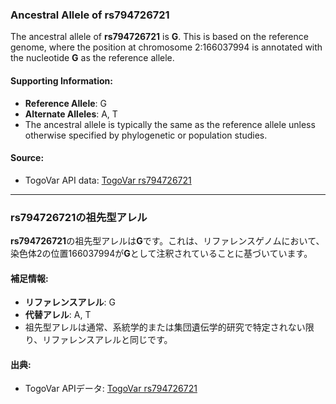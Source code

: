 ### Ancestral Allele of rs794726721

The ancestral allele of **rs794726721** is **G**. This is based on the reference genome, where the position at chromosome 2:166037994 is annotated with the nucleotide **G** as the reference allele.

#### Supporting Information:
- **Reference Allele**: G
- **Alternate Alleles**: A, T
- The ancestral allele is typically the same as the reference allele unless otherwise specified by phylogenetic or population studies.

#### Source:
- TogoVar API data: [TogoVar rs794726721](https://identifiers.org/dbsnp/rs794726721)

---

### rs794726721の祖先型アレル
**rs794726721**の祖先型アレルは**G**です。これは、リファレンスゲノムにおいて、染色体2の位置166037994が**G**として注釈されていることに基づいています。

#### 補足情報:
- **リファレンスアレル**: G
- **代替アレル**: A, T
- 祖先型アレルは通常、系統学的または集団遺伝学的研究で特定されない限り、リファレンスアレルと同じです。

#### 出典:
- TogoVar APIデータ: [TogoVar rs794726721](https://identifiers.org/dbsnp/rs794726721)